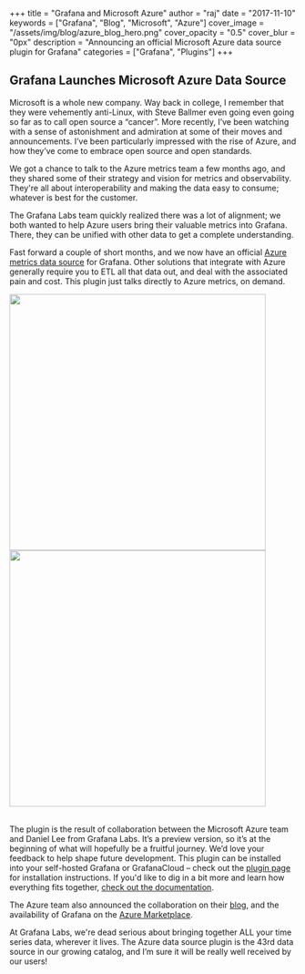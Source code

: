 +++
title = "Grafana and Microsoft Azure"
author = "raj"
date = "2017-11-10"
keywords = ["Grafana", "Blog", "Microsoft", "Azure"]
cover_image = "/assets/img/blog/azure_blog_hero.png"
cover_opacity = "0.5"
cover_blur = "0px"
description = "Announcing an official Microsoft Azure data source plugin for Grafana"
categories = ["Grafana", "Plugins"]
+++

## Grafana Launches Microsoft Azure Data Source

Microsoft is a whole new company. Way back in college, I remember that they were vehemently anti-Linux, with Steve Ballmer even going even going so far as to call open source a “cancer”. More recently, I’ve been watching with a sense of astonishment and admiration at some of their moves and announcements.  I’ve been particularly impressed with the rise of Azure, and how they’ve come to embrace open source and open standards.

We got a chance to talk to the Azure metrics team a few months ago, and they shared some of their strategy and vision for metrics and observability. They're all about interoperability and making the data easy to consume; whatever is best for the customer.

The Grafana Labs team quickly realized there was a lot of alignment; we both wanted to help Azure users bring their valuable metrics into Grafana. There, they can be unified with other data to get a complete understanding.

Fast forward a couple of short months, and we now have an official [Azure metrics data source](https://grafana.com/plugins/grafana-azure-monitor-datasource?utm_source=blog&utm_campaign=azure_article) for Grafana. Other solutions that integrate with Azure generally require you to ETL all that data out, and deal with the associated pain and cost. This plugin just talks directly to Azure metrics, on demand.

<div class="row row--no-gutters">
	<div class="col col--md-6"><img src="/assets/img/blog/azure_dash_1.png" width="450" /></div>
	<div class="col col--md-6"><img src="/assets/img/blog/azure_dash_3.png" width="450" /></div>
</div>
<br />

The plugin is the result of collaboration between the Microsoft Azure team and Daniel Lee from Grafana Labs. It’s a preview version, so it’s at the beginning of what will hopefully be a fruitful journey. We’d love your feedback to help shape future development. This plugin can be installed into your self-hosted Grafana or GrafanaCloud – check out the [plugin page](https://grafana.com/plugins/grafana-azure-monitor-datasource?utm_source=blog&utm_campaign=azure_article) for installation instructions. If you'd like to dig in a bit more and learn how everything fits together, [check out the documentation](https://docs.microsoft.com/en-us/azure/monitoring-and-diagnostics/monitor-send-to-grafana).


The Azure team also announced the collaboration on their [blog](https://azure.microsoft.com/en-us/blog/monitor-azure-services-and-applications-using-grafana/), and the availability of Grafana on the [Azure Marketplace](https://azuremarketplace.microsoft.com/en-us/marketplace/apps/grafana-labs.grafana_oss).

At Grafana Labs, we're dead serious about bringing together ALL your time series data, wherever it lives. The Azure data source plugin is the 43rd data source in our growing catalog, and I’m sure it will be really well received by our users!